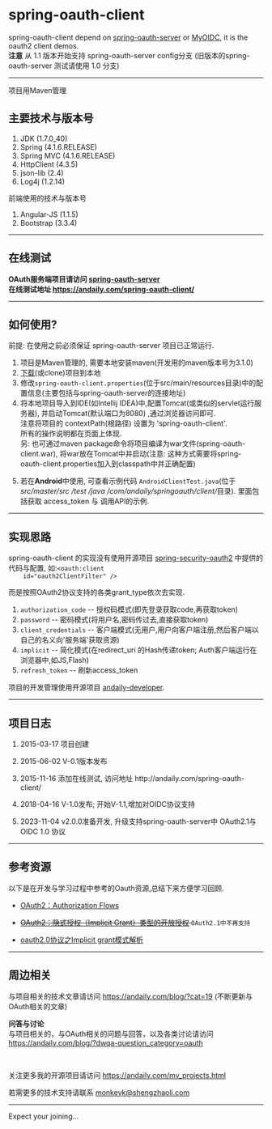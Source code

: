 # spring-oauth-client

<div>
  spring-oauth-client depend on <a href="https://gitee.com/shengzhao/spring-oauth-server">spring-oauth-server</a> or <a href="https://gitee.com/mkk/MyOIDC">MyOIDC</a>,
  it is the oauth2 client demos.
</div>
<div>
    <strong>注意</strong>  从 1.1 版本开始支持 spring-oauth-server  config分支 (旧版本的spring-oauth-server 测试请使用 1.0 分支)
</div>
<hr/>


项目用Maven管理


## 主要技术与版本号

<ol>
     <li>JDK (1.7.0_40)</li>
     <li>Spring (4.1.6.RELEASE)</li>
     <li>Spring MVC (4.1.6.RELEASE)</li>
     <li>HttpClient (4.3.5)</li>
     <li>json-lib (2.4)</li>
     <li>Log4j (1.2.14)</li>
</ol>
前端使用的技术与版本号
<ol>
    <li>Angular-JS (1.1.5)</li>
    <li>Bootstrap (3.3.4)</li>
</ol>
<hr/>

## 在线测试
<strong>
    OAuth服务端项目请访问 <a href="https://gitee.com/shengzhao/spring-oauth-server">spring-oauth-server</a>
</strong>
<br/>
<strong>
    在线测试地址 <a href="https://andaily.com/spring-oauth-client/">https://andaily.com/spring-oauth-client/</a>
</strong>

<hr/>

## 如何使用?

前提: 在使用之前必须保证 spring-oauth-server 项目已正常运行.
<ol>
    <li>
        项目是Maven管理的, 需要本地安装maven(开发用的maven版本号为3.1.0)
    </li>
    <li>
        <a href="http://git.oschina.net/mkk/spring-oauth-client/repository/archive?ref=master">下载</a>(或clone)项目到本地
    </li>
    <li>
        修改<code>spring-oauth-client.properties</code>(位于src/main/resources目录)中的配置信息(主要包括与spring-oauth-server的连接地址)
    </li>
    <li>
        将本地项目导入到IDE(如Intellij IDEA)中,配置Tomcat(或类似的servlet运行服务器), 并启动Tomcat(默认端口为8080) ,通过浏览器访问即可.
        <br/>
        注意将项目的 contextPath(根路径) 设置为 'spring-oauth-client'.
        <br/>
        所有的操作说明都在页面上体现.
        <br/>
           另: 也可通过maven package命令将项目编译为war文件(spring-oauth-client.war),
                 将war放在Tomcat中并启动(注意: 这种方式需要将spring-oauth-client.properties加入到classpath中并正确配置)
    </li>
    <li>
        <p>
            若在<strong>Android</strong>中使用, 可查看示例代码 <code>AndroidClientTest.java</code>(位于<em> src/master/src /test /java /com/andaily/springoauth/client/</em>目录).
            里面包括获取 access_token 与 调用API的示例.
        </p>
    </li>
</ol>



<hr/>

## 实现思路

<p>
    spring-oauth-client 的实现没有使用开源项目 <a
        href="https://github.com/spring-projects/spring-security-oauth/tree/master/spring-security-oauth2"
        target="_blank">spring-security-oauth2</a> 中提供的代码与配置, 如:<code>&lt;oauth:client
    id="oauth2ClientFilter" /&gt;</code>
</p>
<div>
    而是按照OAuth2协议支持的各类grant_type依次去实现.
    <br/>
    <ol>
        <li><code>authorization_code</code> -- 授权码模式(即先登录获取code,再获取token)</li>
        <li><code>password</code> -- 密码模式(将用户名,密码传过去,直接获取token)</li>
        <li><code>client_credentials</code> -- 客户端模式(无用户,用户向客户端注册,然后客户端以自己的名义向'服务端'获取资源)</li>
        <li><code>implicit</code> -- 简化模式(在redirect_uri 的Hash传递token; Auth客户端运行在浏览器中,如JS,Flash)</li>
        <li><code>refresh_token</code> -- 刷新access_token</li>
    </ol>

</div>


<p>
    项目的开发管理使用开源项目 <a href="http://git.oschina.net/mkk/andaily-developer">andaily-developer</a>.
</p>
<hr/>

## 项目日志

<ol>
    <li>
        <p>2015-03-17    项目创建</p>
    </li>
    <li>
        <p>2015-06-02    V-0.1版本发布</p>
    </li>
    <li>
        <p>2015-11-16    添加在线测试, 访问地址 http://andaily.com/spring-oauth-client/ </p>
    </li>
    <li>
        <p>2018-04-16    V-1.0发布; 开始V-1.1,增加对OIDC协议支持 </p>
    </li>   
<li>
        <p>2023-11-04    v2.0.0准备开发, 升级支持spring-oauth-server中 OAuth2.1与OIDC 1.0 协议 </p>
    </li>
</ol>


<hr/>

## 参考资源

以下是在开发与学习过程中参考的Oauth资源,总结下来方便学习回顾.
<ul>
    <li><p>
        <a href="http://www.dannysite.com/blog/176/">OAuth2：Authorization Flows</a>
    </p></li>
    <li><del>
        <a href="http://www.dannysite.com/blog/178/">OAuth2：隐式授权（Implicit Grant）类型的开放授权</a>
    </del> <code>OAuth2.1中不再支持</code></li>
    <li><p>
        <a href="http://www.tuicool.com/articles/QrUVvuf">oauth2.0协议之Implicit grant模式解析</a>
    </p></li>
</ul>


<hr/>

## 周边相关

<div>
    与项目相关的技术文章请访问 <a href="https://andaily.com/blog/?cat=19">https://andaily.com/blog/?cat=19</a> (不断更新与OAuth相关的文章)
</div>
<p>
    <strong>问答与讨论</strong>
    <br/>
    与项目相关的，与OAuth相关的问题与回答，以及各类讨论请访问<br/>
    <a href="https://andaily.com/blog/?dwqa-question_category=oauth">https://andaily.com/blog/?dwqa-question_category=oauth</a>
</p>

<br/>
<p>
 关注更多我的开源项目请访问 <a href="https://andaily.com/my_projects.html">https://andaily.com/my_projects.html</a>
</p>
<p>
 若需更多的技术支持请联系 <a href="mailto:monkeyk@shengzhaoli.com">monkeyk@shengzhaoli.com</a>
</p>

<hr/>
<div>
  Expect your joining...
</div>